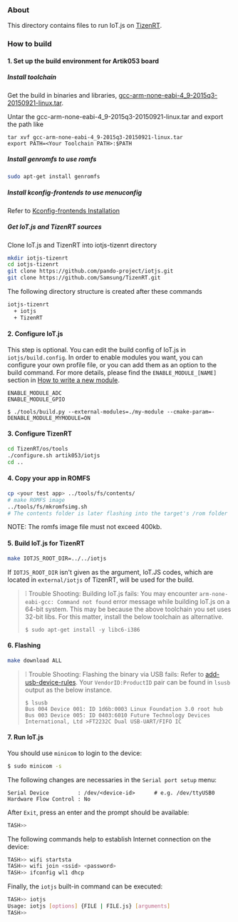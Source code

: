 ### About

This directory contains files to run IoT.js on [TizenRT](https://github.com/Samsung/TizenRT).


### How to build

#### 1. Set up the build environment for Artik053 board

##### Install toolchain

Get the build in binaries and libraries, [gcc-arm-none-eabi-4_9-2015q3-20150921-linux.tar](https://launchpad.net/gcc-arm-embedded/4.9/4.9-2015-q3-update).

Untar the gcc-arm-none-eabi-4_9-2015q3-20150921-linux.tar and export the path like

```
tar xvf gcc-arm-none-eabi-4_9-2015q3-20150921-linux.tar
export PATH=<Your Toolchain PATH>:$PATH
  ```

##### Install genromfs to use romfs

```bash
sudo apt-get install genromfs
```

##### Install kconfig-frontends to use menuconfig

Refer to [Kconfig-frontends Installation](https://github.com/Samsung/TizenRT#appendix)

##### Get IoT.js and TizenRT sources

Clone IoT.js and TizenRT into iotjs-tizenrt directory

```bash
mkdir iotjs-tizenrt
cd iotjs-tizenrt
git clone https://github.com/pando-project/iotjs.git
git clone https://github.com/Samsung/TizenRT.git
```

The following directory structure is created after these commands
```bash
iotjs-tizenrt
  + iotjs
  + TizenRT
```

#### 2. Configure IoT.js

This step is optional. You can edit the build config of IoT.js in `iotjs/build.config`. In order to enable modules you want, you can configure your own profile file, or you can add them as an option to the build command. For more details, please find the `ENABLE_MODULE_[NAME]` section in [How to write a new module](../devs/Writing-New-Module.md#enable_module_name).

```
ENABLE_MODULE_ADC
ENABLE_MODULE_GPIO
```

```
$ ./tools/build.py --external-modules=./my-module --cmake-param=-DENABLE_MODULE_MYMODULE=ON
```

#### 3. Configure TizenRT

```bash
cd TizenRT/os/tools
./configure.sh artik053/iotjs
cd ..
```

#### 4. Copy your app in ROMFS

```bash
cp <your test app> ../tools/fs/contents/
# make ROMFS image
../tools/fs/mkromfsimg.sh
# The contents folder is later flashing into the target's /rom folder
```

NOTE: The romfs image file must not exceed 400kb.

#### 5. Build IoT.js for TizenRT

```bash
make IOTJS_ROOT_DIR=../../iotjs
```

If `IOTJS_ROOT_DIR` isn't given as the argument, IoT.JS codes, which are located in `external/iotjs` of TizenRT, will be used for the build.

> :grey_exclamation: Trouble Shooting: Building IoT.js fails: You may encounter `arm-none-eabi-gcc: Command not found` error message while building IoT.js on a 64-bit system. This may be because the above toolchain you set uses 32-bit libs. For this matter, install the below toolchain as alternative.
> ```
> $ sudo apt-get install -y libc6-i386
> ```

#### 6. Flashing

```bash
make download ALL
```
> :grey_exclamation: Trouble Shooting: Flashing the binary via USB fails: Refer to [add-usb-device-rules](https://github.com/Samsung/TizenRT/blob/master/build/configs/artik053/README.md#add-usb-device-rules). Your `VendorID:ProductID` pair can be found in `lsusb` output as the below instance.
>
>```
>$ lsusb
>Bus 004 Device 001: ID 1d6b:0003 Linux Foundation 3.0 root hub
>Bus 003 Device 005: ID 0403:6010 Future Technology Devices International, Ltd >FT2232C Dual USB-UART/FIFO IC
>```


#### 7. Run IoT.js

You should use `minicom` to login to the device:

```bash
$ sudo minicom -s
```
The following changes are necessaries in the `Serial port setup` menu:

```
Serial Device         : /dev/<device-id>      # e.g. /dev/ttyUSB0
Hardware Flow Control : No
```
After `Exit`, press an enter and the prompt should be available:

```bash
TASH>>
```
The following commands help to establish Internet connection on the device:

```bash
TASH>> wifi startsta
TASH>> wifi join <ssid> <password>
TASH>> ifconfig wl1 dhcp
```
Finally, the `iotjs` built-in command can be executed:

```bash
TASH>> iotjs
Usage: iotjs [options] {FILE | FILE.js} [arguments]
TASH>>
```

